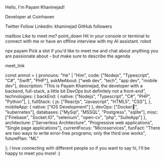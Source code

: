  Hello, I'm Payam Khaninejad! 


Developer at Coinhaven

Twitter Follow Linkedin: khaninejad GitHub followers 

mailbox Like to meet me?
point_down Hit in your console or terminal to connect with me or have an offline interview with my AI assistant. robot

npx payam
Pick a slot if you'd like to meet me and chat about anything you are passionate about - but make sure to describe the agenda

meet_link

const anmol = {
    pronouns: "He" | "Him",
    code: ["Nodejs", "Typescript", "C#", "Swift", "PHP"],
    askMeAbout: ["web dev", "tech", "app dev", "mobile dev"],
    description: "This is Payam Khaninejad, the developer with a backend, full-stack, a little bit DevOps but definitely not a front-end",
    technologies: {
        backEnd: {
            native: ["Nodejs", "Typescript", "C#", "PHP", "Python"],
        },
        fullStack: {
            js: ["Reactjs", "Javascript", "HTML5", "CSS"],
        },
        mobileApp: {
            native: ["IOS Development"]
        },
        devOps: ["Docker🐳", "kubernetes"],
        databases: ["MySql", "MSSQL", "Postgress", "sqlite"],
        misc: ["Firebase", "Socket.IO", "selenium", "open-cv", "php", "SuiteApp"]
    },
    architecture: ["Serverless Architecture", "Progressive web applications", "Single page applications"],
    currentFocus: "Microservices",
    funFact: "There are two ways to write error-free programs; only the third one works",
    futurePlan: "ML"
    
};
 I love connecting with different people so if you want to say hi, I'll be happy to meet you more! :)

